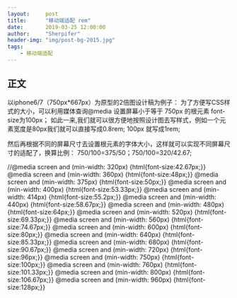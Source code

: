 ```yaml
---
layout:     post
title:      "移动端适配 rem"
date:       2019-03-25 12:00:00
author:     "Sherpifer"
header-img: "img/post-bg-2015.jpg"
tags:
    - 移动端适配
---
```


## 正文
以iphone6/7（750px*667px）为原型的2倍图设计稿为例子：
为了方便写CSS样式的大小，可以利用媒体查询@media 设置屏幕小于等于 750px 的根元素 font-size为100px；
如此一来,我们就可以很方便地按照设计图去写样式，例如一个元素宽度是80px我们就可以直接写成0.8rem; 100px 就写成1rem;

然后再根据不同的屏幕尺寸去设置根元素的字体大小，这样就可以实现不同屏幕尺寸的适配了，换算比例：  750/100=375/50；750/100=320/42.67;

//@media screen and (min-width: 320px) {html{font-size:42.67px;}}
@media screen and (min-width: 360px) {html{font-size:48px;}}
@media screen and (min-width: 375px) {html{font-size:50px;}}
@media screen and (min-width: 400px) {html{font-size:53.33px;}}
@media screen and (min-width: 414px) {html{font-size:55.2px;}}
@media screen and (min-width: 440px) {html{font-size:58.67px;}}
@media screen and (min-width: 480px) {html{font-size:64px;}}
@media screen and (min-width: 520px) {html{font-size:69.33px;}}
@media screen and (min-width: 560px) {html{font-size:74.67px;}}
@media screen and (min-width: 600px) {html{font-size:80px;}}
@media screen and (min-width: 640px) {html{font-size:85.33px;}}
@media screen and (min-width: 680px) {html{font-size:90.67px;}}
@media screen and (min-width: 720px) {html{font-size:96px;}}
@media screen and (min-width: 750px) {html{font-size:100px;}}
@media screen and (min-width: 760px) {html{font-size:101.33px;}}
@media screen and (min-width: 800px) {html{font-size:106.67px;}}
@media screen and (min-width: 960px) {html{font-size:128px;}}

